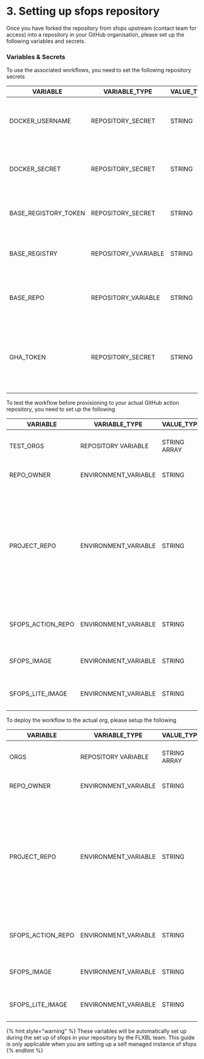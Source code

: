 # 3. Setting up sfops repository

Once you have forked the repository from sfops upstream (contact team for access) into a repository in your GitHub organisation, please set up the following variables and secrets.

### Variables & Secrets

To use the associated workflows, you need to set the following repository secrets

<table><thead><tr><th>VARIABLE</th><th>VARIABLE_TYPE</th><th width="149">VALUE_TYPE</th><th>EXAMPLE</th><th>Comments</th></tr></thead><tbody><tr><td>DOCKER_USERNAME</td><td>REPOSITORY_SECRET</td><td>STRING</td><td>username</td><td>The username of the account to push the built docker image into ghcr.io</td></tr><tr><td>DOCKER_SECRET</td><td>REPOSITORY_SECRET</td><td>STRING</td><td>token</td><td>PAT token that will allow the action to push the built packages to ghcr.io</td></tr><tr><td>BASE_REGISTORY_TOKEN</td><td>REPOSITORY_SECRET</td><td>STRING</td><td>token</td><td>Token for authenticating to the base image registry  (ghcr.io)</td></tr><tr><td>BASE_REGISTRY</td><td>REPOSITORY_VVARIABLE</td><td>STRING</td><td>source.flxbl.io</td><td>The base registry where docker images are pulled from B</td></tr><tr><td>BASE_REPO</td><td>REPOSITORY_VARIABLE</td><td>STRING</td><td>flxbl</td><td>The base repository in the registry from where the sfp images are downloaded</td></tr><tr><td>GHA_TOKEN</td><td>REPOSITORY_SECRET</td><td>STRING</td><td>token</td><td>The token with read:org, write:repo and write:packages, workflow permission for the build action to update target repos</td></tr></tbody></table>

To test the workflow before provisioning to your actual GitHub action repository, you need to set up the following

| VARIABLE            | VARIABLE\_TYPE        | VALUE\_TYPE  | EXAMPLE                                    | Comments                                                                                                                                  |
| ------------------- | --------------------- | ------------ | ------------------------------------------ | ----------------------------------------------------------------------------------------------------------------------------------------- |
| TEST\_ORGS          | REPOSITORY VARIABLE   | STRING ARRAY | \['flxbl']                                 | Should be the name of the environment                                                                                                     |
| REPO\_OWNER         | ENVIRONMENT\_VARIABLE | STRING       | \<your\_org\_name>                         | Name of the github organisation                                                                                                           |
| PROJECT\_REPO       | ENVIRONMENT\_VARIABLE | STRING       | sf-test-repo                               | These variables should be created within the environment variable named in TEST\_ORGS The Project where this action would be invoked from |
| SFOPS\_ACTION\_REPO | ENVIRONMENT\_VARIABLE | STRING       | sfops-gh-actions-test                      | The repository that contains the actions                                                                                                  |
| SFOPS\_IMAGE        | ENVIRONMENT\_VARIABLE | STRING       | ghcr.io/flxbl-io/\<your\_org>:development  | The image to be used along with the tag                                                                                                   |
| SFOPS\_LITE\_IMAGE  | ENVIRONMENT\_VARIABLE | STRING       | ghcr.io/\<your-org>/sfops-lite:development | The lite image to be used along with the tag                                                                                              |

To deploy the workflow to the actual org, please setup the following

| VARIABLE            | VARIABLE\_TYPE        | VALUE\_TYPE  | EXAMPLE                                | Comments                                                                                                                                  |
| ------------------- | --------------------- | ------------ | -------------------------------------- | ----------------------------------------------------------------------------------------------------------------------------------------- |
| ORGS                | REPOSITORY VARIABLE   | STRING ARRAY | \['super-org']                         | Should be the name of the environment                                                                                                     |
| REPO\_OWNER         | ENVIRONMENT\_VARIABLE | STRING       | \<your\_org\_name>                     | Name of the github organisation                                                                                                           |
| PROJECT\_REPO       | ENVIRONMENT\_VARIABLE | STRING       | sf-core                                | These variables should be created within the environment variable named in TEST\_ORGS The Project where this action would be invoked from |
| SFOPS\_ACTION\_REPO | ENVIRONMENT\_VARIABLE | STRING       | sfops-gh-actions                       | The repository that contains the actions                                                                                                  |
| SFOPS\_IMAGE        | ENVIRONMENT\_VARIABLE | STRING       | ghcr.io/\<your\_org>/sfops:latest      | The image to be used along with the tag                                                                                                   |
| SFOPS\_LITE\_IMAGE  | ENVIRONMENT\_VARIABLE | STRING       | ghcr.io/\<your\_org>/sfops-lite:latest | The lite image to be used along with the tag                                                                                              |

{% hint style="warning" %}
These variables will be automatically set up during the set up of sfops in your repository by the FLXBL team. This guide is only applicable when you are setting up a self managed instance of sfops
{% endhint %}
